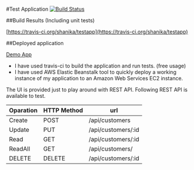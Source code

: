 #Test Application [![Build Status](https://travis-ci.org/shanika/testapp.svg?branch=master)](https://travis-ci.org/shanika/testapp)

##Build Results (Including unit tests)

[https://travis-ci.org/shanika/testapp](https://travis-ci.org/shanika/testapp)

##Deployed application

[Demo App](http://52.62.31.206)



* I have used travis-ci to build the application and run tests. (free usage)
* I have used AWS Elastic Beanstalk tool to quickly deploy a working instance of my application to an Amazon Web Services EC2 instance.

The UI is provided just to play around with REST API. Following REST API is available to test.

|Oparation | HTTP Method | url |
|----------|-------------|-----|
|Create |		POST |	/api/customers |
|Update |		PUT |	/api/customers/:id |
|Read |		GET |	/api/customers/:id |
|ReadAll |		GET |	/api/customers/ |
|DELETE |		DELETE |	/api/customers/:id |




